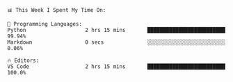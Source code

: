 <!--START_SECTION:waka-->
```text
📊 This Week I Spent My Time On: 

💬 Programming Languages: 
Python                   2 hrs 15 mins       █████████████████████████   99.94% 
Markdown                 0 secs              ░░░░░░░░░░░░░░░░░░░░░░░░░   0.06%

🔥 Editors: 
VS Code                  2 hrs 15 mins       █████████████████████████   100.0%
```


<!--END_SECTION:waka-->
